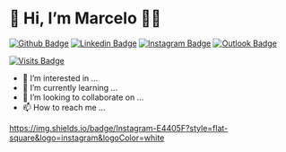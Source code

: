 # 👋 Hi, I’m Marcelo :man_student:

[![Github Badge](https://img.shields.io/badge/-Github-000?style=flat-square&logo=Github&logoColor=white&link=https://github.com/marcelogomes90)](https://github.com/marcelogomes90) [![Linkedin Badge](https://img.shields.io/badge/-LinkedIn-blue?style=flat-square&logo=Linkedin&logoColor=white&link=https://www.linkedin.com/in/marcelogomes90/)](https://www.linkedin.com/in/marcelogomes90/) [![Instagram Badge](https://img.shields.io/badge/Instagram-E4405F?style=flat-square&logo=instagram&logoColor=white&link=https://www.instagram.com/marcelogomes90)](https://www.instagram.com/marcelogomes90/) [![Outlook Badge](https://img.shields.io/badge/Microsoft_Outlook-0078D4?style=flat-square&logo=microsoft-outlook&logoColor=white=mail:marcelo.sobrinho@outlook.com)](mail:marcelo.sobrinho@outlook.com)

[![Visits Badge](https://badges.pufler.dev/visits/puf17640/git-badges)](https://github.com/marcelogomes90)
- 👀 I’m interested in ...
- 🌱 I’m currently learning ...
- 💞️ I’m looking to collaborate on ...
- 📫 How to reach me ...

https://img.shields.io/badge/Instagram-E4405F?style=flat-square&logo=instagram&logoColor=white
